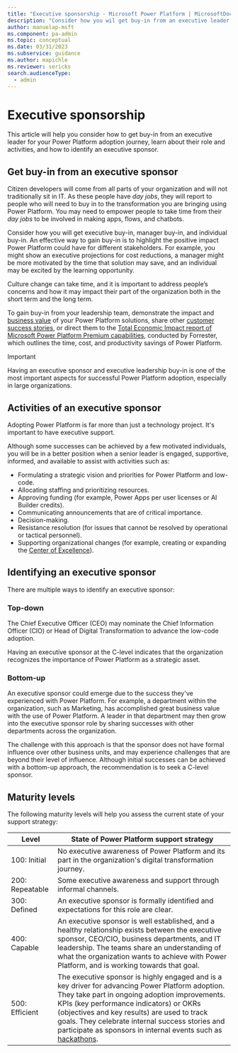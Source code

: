 ```yaml
---
title: "Executive sponsorship - Microsoft Power Platform | MicrosoftDocs"
description: "Consider how you wil get buy-in from an executive leader for your Power Platform adoption journey, learn about their role and activities and how to identify an executive sponsor."
author: manuelap-msft
ms.component: pa-admin
ms.topic: conceptual
ms.date: 03/31/2023
ms.subservice: guidance
ms.author: mapichle
ms.reviewer: sericks
search.audienceType: 
  - admin
---
```

# Executive sponsorship

This article will help you consider how to get buy-in from an executive leader for your Power Platform adoption journey, learn about their role and activities, and how to identify an executive sponsor.

## Get buy-in from an executive sponsor

Citizen developers will come from all parts of your organization and will not traditionally sit in IT. As these people have *day jobs*, they will report to people who will need to buy in to the transformation you are bringing using Power Platform. You may need to empower people to take time from their *day jobs* to be involved in making apps, flows, and chatbots.

Consider how you will get executive buy-in, manager buy-in, and individual buy-in. An effective way to gain buy-in is to highlight the positive impact Power Platform could have for different stakeholders. For example, you might show an executive projections for cost reductions, a manager might be more motivated by the time that solution may save, and an individual may be excited by the learning opportunity.

Culture change can take time, and it is important to address people’s concerns and how it may impact their part of the organization both in the short term and the long term.

To gain buy-in from your leadership team, demonstrate the impact and [business value](business-value.md) of your Power Platform solutions, share other [customer success stories](https://aka.ms/powercatstories), or direct them to the [Total Economic Impact report of Microsoft Power Platform Premium capabilities](https://info.microsoft.com/ww-landing-forrester-tei-of-power-platform-premium-capabilities.html?lcid=en-us), conducted by Forrester, which outlines the time, cost, and productivity savings of Power Platform.

>[!IMPORTANT]
> Having an executive sponsor and executive leadership buy-in is one of the most important aspects for successful Power Platform adoption, especially in large organizations.

## Activities of an executive sponsor

Adopting Power Platform is far more than just a technology project. It's important to have executive support.

Although some successes can be achieved by a few motivated individuals, you will be in a better position when a senior leader is engaged, supportive, informed, and available to assist with activities such as:

- Formulating a strategic vision and priorities for Power Platform and low-code.
- Allocating staffing and prioritizing resources.
- Approving funding (for example, Power Apps per user licenses or AI Builder credits).
- Communicating announcements that are of critical importance.
- Decision-making.
- Resistance resolution (for issues that cannot be resolved by operational or tactical personnel).
- Supporting organizational changes (for example, creating or expanding the [Center of Excellence](coe.md)).

## Identifying an executive sponsor

There are multiple ways to identify an executive sponsor:

### Top-down

The Chief Executive Officer (CEO) may nominate the Chief Information Officer (CIO) or Head of Digital Transformation to advance the low-code adoption.

Having an executive sponsor at the C-level indicates that the organization recognizes the importance of Power Platform as a strategic asset.

### Bottom-up

An executive sponsor could emerge due to the success they've experienced with Power Platform. For example, a department within the organization, such as Marketing, has accomplished great business value with the use of Power Platform. A leader in that department may then grow into the executive sponsor role by sharing successes with other departments across the organization.

The challenge with this approach is that the sponsor does not have formal influence over other business units, and may experience challenges that are beyond their level of influence. Although initial successes can be achieved with a bottom-up approach, the recommendation is to seek a C-level sponsor.

## Maturity levels

The following maturity levels will help you assess the current state of your support strategy:

| Level | State of Power Platform support strategy |
| --- | --- |
| 100: Initial | No executive awareness of Power Platform and its part in the organization's digital transformation journey. |
| 200: Repeatable | Some executive awareness and support through informal channels. |
| 300: Defined | An executive sponsor is formally identified and expectations for this role are clear. |
| 400: Capable | An executive sponsor is well established, and a healthy relationship exists between the executive sponsor, CEO/CIO, business departments, and IT leadership. The teams share an understanding of what the organization wants to achieve with Power Platform, and is working towards that goal. |
| 500: Efficient | The executive sponsor is highly engaged and is a key driver for advancing Power Platform adoption. They take part in ongoing adoption improvements. KPIs (key performance indicators) or OKRs (objectives and key results) are used to track goals. They celebrate internal success stories and participate as sponsors in internal events such as [hackathons](hackathons.md). |
